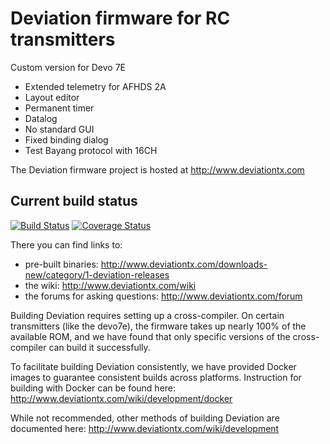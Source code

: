 # Deviation firmware for RC transmitters

Custom version for Devo 7E
   * Extended telemetry for AFHDS 2A
   * Layout editor
   * Permanent timer
   * Datalog
   * No standard GUI
   * Fixed binding dialog
   * Test Bayang protocol with 16CH

The Deviation firmware project is hosted at http://www.deviationtx.com

## Current build status
[![Build Status](https://travis-ci.org/DeviationTX/deviation.png?branch=master)](https://travis-ci.org/DeviationTX/deviation?branch=master)
[![Coverage Status](https://coveralls.io/repos/github/DeviationTX/deviation/badge.svg?branch=master)](https://coveralls.io/github/DeviationTX/deviation?branch=master)

There you can find links to:
  * pre-built binaries: http://www.deviationtx.com/downloads-new/category/1-deviation-releases
  * the wiki: http://www.deviationtx.com/wiki
  * the forums for asking questions: http://www.deviationtx.com/forum

Building Deviation requires setting up a cross-compiler.  On certain
transmitters (like the devo7e), the firmware takes up nearly 100% of the
available ROM, and we have found that only specific versions of the
cross-compiler can build it successfully.

To facilitate building Deviation consistently, we have provided Docker images
to guarantee consistent builds across platforms.  Instruction for building with
Docker can be found here: http://www.deviationtx.com/wiki/development/docker

While not recommended, other methods of building Deviation are documented
here: http://www.deviationtx.com/wiki/development

